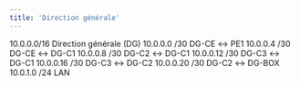 ```yaml
---
title: 'Direction générale'
---
```


10.0.0.0/16 Direction générale (DG)   10.0.0.0 /30 DG-CE ↔ PE1   10.0.0.4 /30 DG-CE ↔ DG-C1   10.0.0.8 /30 DG-C2 ↔ DG-C1   10.0.0.12 /30 DG-C3 ↔ DG-C1   10.0.0.16 /30 DG-C3 ↔ DG-C2   10.0.0.20 /30 DG-C2 ↔ DG-BOX   10.0.1.0 /24 LAN